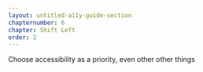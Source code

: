 ```yaml
---
layout: untitled-a11y-guide-section
chapternumber: 6
chapter: Shift Left
order: 2
---
```


Choose accessibility as a priority, even other other things
